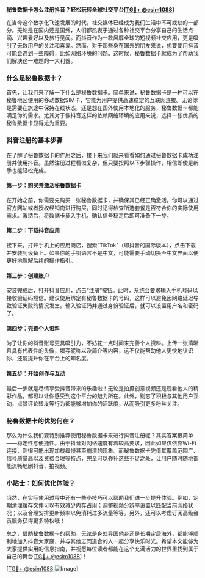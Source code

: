 **秘鲁数据卡怎么注册抖音？轻松玩转全球社交平台[[TG💪+ @esim1088](https://t.me/s/esim1088)]**

在当今这个数字化飞速发展的时代，社交媒体已经成为我们生活中不可或缺的一部分。无论是在国内还是国外，人们都热衷于通过各种社交平台分享自己的生活点滴、兴趣爱好以及旅行见闻。而抖音作为一款风靡全球的短视频社交应用，更是吸引了无数用户的关注和喜爱。然而，对于那些身在国外的朋友来说，想要使用抖音可能会遇到一些障碍，比如网络环境的问题。这时候，秘鲁数据卡就成为了帮助我们解决这一难题的一大利器。

### 什么是秘鲁数据卡？

首先，让我们来了解一下什么是秘鲁数据卡。简单来说，秘鲁数据卡是一种可以在秘鲁地区使用的移动数据SIM卡，它能为用户提供高速稳定的互联网连接。无论你是需要在旅途中保持在线状态，还是想在国外使用本地化的服务，秘鲁数据卡都能满足你的需求。尤其对于像抖音这样的依赖网络环境的应用来说，选择一张优质的秘鲁数据卡显得尤为重要。

### 抖音注册的基本步骤

在了解了秘鲁数据卡的作用之后，接下来我们就来看看如何通过秘鲁数据卡成功注册并使用抖音。虽然注册过程看似复杂，但只要按照以下步骤操作，相信即使是新手也能轻松完成。

#### 第一步：购买并激活秘鲁数据卡

在开始之前，你需要先购买一张秘鲁数据卡，并确保其已经正确激活。你可以通过官方网站或者授权经销商进行购买，同时记得检查所选套餐是否符合你的实际使用需求。激活后，将数据卡插入手机，确认信号稳定后即可准备下一步。

#### 第二步：下载抖音应用

接下来，打开手机上的应用商店，搜索“TikTok”（即抖音的国际版本），点击下载并安装到设备上。如果你的手机语言不是中文，可能需要手动切换至中文界面以便更好地理解后续的操作指引。

#### 第三步：创建账户

安装完成后，打开抖音应用，点击“注册”按钮。此时，系统会要求输入手机号码以接收验证码短信。建议使用绑定有秘鲁数据卡的号码，这样可以避免因网络延迟导致验证失败的情况发生。输入验证码并通过身份验证后，就可以设置用户名和密码了。

#### 第四步：完善个人资料

为了让你的抖音账号更具吸引力，不妨花一点时间来完善个人资料。上传一张清晰且具有代表性的头像，填写昵称以及简介等内容，这不仅能帮助他人更快地认识你，还能提升你在平台上的知名度。

#### 第五步：开始创作与互动

最后一步就是尽情享受抖音带来的乐趣啦！无论是拍摄创意视频还是观看他人的精彩作品，都可以让你感受到这个平台的魅力所在。此外，别忘了积极与其他用户互动，点赞评论转发等行为都能够增加你的活跃度，从而吸引更多粉丝关注。

### 秘鲁数据卡的优势何在？

那么为什么我们要特别推荐使用秘鲁数据卡来进行抖音注册呢？其实答案很简单——稳定性与便捷性。由于抖音对网络速度有着较高要求，因此如果仅依靠Wi-Fi连接，则很可能出现加载缓慢甚至崩溃的现象。而秘鲁数据卡凭借其覆盖范围广、信号质量高以及资费合理等特点，完全可以弥补这些不足之处，让用户随时随地都能流畅地刷抖音、拍视频。

### 小贴士：如何优化体验？

当然，在实际使用过程中还有一些小技巧可以帮助我们进一步提升体验。例如，定期清理缓存文件可以有效减少内存占用；调整视频分辨率设置以匹配当前网络状况；以及合理安排更新频率以免消耗过多流量等等。另外，还可以考虑订阅高级会员服务获得更多特权哦！

总之，借助秘鲁数据卡的帮助，无论是身处异国他乡还是长期定居海外，都能够顺利地加入抖音大家庭，并与其他志同道合的人一起分享快乐时光。希望本文能够为大家提供实用的信息指南，并祝愿每位读者都能在这个充满活力的世界里找到属于自己的舞台[[TG💪+ @esim1088](https://t.me/s/esim1088)]！

[[TG💪+ @esim1088](https://t.me/s/esim1088) ![Image](https://i.postimg.cc/4NQfJmqS/Snipaste-2025-05-13-00-14-12.png)]
